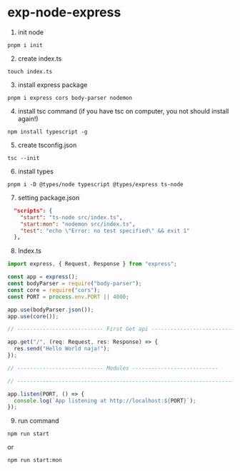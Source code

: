 # exp-node-express

1. init node

```shell
pnpm i init
```

2. create index.ts

```shell
touch index.ts
```
3. install express package

```shell
pnpm i express cors body-parser nodemon
```

4. install tsc command (if you have tsc on computer, you not should install again!)

```shell
npm install typescript -g
```

5. create tsconfig.json

```shell
tsc --init
```

6. install types 

```shell
pnpm i -D @types/node typescript @types/express ts-node
```

7. setting package.json
```json
  "scripts": {
    "start": "ts-node src/index.ts",
    "start:mon": "nodemon src/index.ts",
    "test": "echo \"Error: no test specified\" && exit 1"
  },
```

8. Index.ts

```ts
import express, { Request, Response } from "express";

const app = express();
const bodyParser = require("body-parser");
const core = require("cors");
const PORT = process.env.PORT || 4000;

app.use(bodyParser.json());
app.use(core());

// --------------------------- First Get api ---------------------------

app.get("/", (req: Request, res: Response) => {
  res.send("Hello World naja!");
});

// --------------------------- Modules ---------------------------

// ---------------------------------------------------------------------------------

app.listen(PORT, () => {
  console.log(`App listening at http://localhost:${PORT}`);
});
```

9. run command

```shell
npm run start
```

or

```shell
npm run start:mon
```